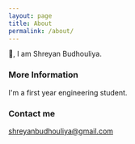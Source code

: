 ```yaml
---
layout: page
title: About
permalink: /about/
---
```

👋, I am Shreyan Budhouliya.

### More Information

I'm a first year engineering student.

### Contact me

[shreyanbudhouliya@gmail.com](mailto:email@domain.com)
